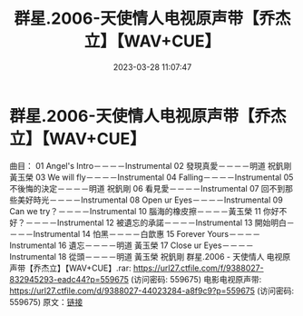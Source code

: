 ﻿---
title: 群星.2006-天使情人电视原声带【乔杰立】【WAV+CUE】
date: 2023-03-28 11:07:47
categories: WAV车载音乐、镜像
tags: 华语中文
---
# 群星.2006-天使情人电视原声带【乔杰立】【WAV+CUE】

曲目：
01 Angel's Intro－－－－Instrumental
02 發現真愛－－－－明道 祝釩剛 黃玉榮
03 We will fly－－－－Instrumental
04 Falling－－－－Instrumental
05 不後悔的決定－－－－明道 祝釩剛
06 看見愛－－－－Instrumental
07 回不到那些美好時光－－－－Instrumental
08 Open ur Eyes－－－－Instrumental
09 Can we try？－－－－Instrumental
10 腦海的橡皮擦－－－－黃玉榮
11 你好不好？－－－－Instrumental
12 被遺忘的承諾－－－－Instrumental
13 開始明白－－－－Instrumental
14 怕黑－－－－白歆惠
15 Forever Yours－－－－Instrumental
16 遺忘－－－－明道 黃玉榮
17 Close ur Eyes－－－－Instrumental
18 從頭－－－－明道 黃玉榮 祝釩剛
群星.2006 - 天使情人 电视原声带【乔杰立】【WAV+CUE】.rar: https://url27.ctfile.com/f/9388027-832945293-eadc44?p=559675
(访问密码: 559675)
电影电视原声带: https://url27.ctfile.com/d/9388027-44023284-a8f9c9?p=559675
(访问密码: 559675)
原文：[链接](https://blog.sina.com.cn/s/blog_1647c7e760103116m.html)